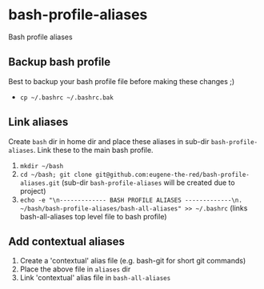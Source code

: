 # bash-profile-aliases
Bash profile aliases

## Backup bash profile
Best to backup your bash profile file before making these changes ;)
* `cp ~/.bashrc ~/.bashrc.bak`

## Link aliases
Create `bash` dir in home dir and place these aliases in sub-dir `bash-profile-aliases`. Link these to the main bash profile.

1. `mkdir ~/bash`
2. `cd ~/bash; git clone git@github.com:eugene-the-red/bash-profile-aliases.git` (sub-dir `bash-profile-aliases` will be created due to project)
3. `echo -e "\n------------- BASH PROFILE ALIASES -------------\n. ~/bash/bash-profile-aliases/bash-all-aliases" >> ~/.bashrc` (links bash-all-aliases top level file to bash profile)

## Add contextual aliases
1. Create a 'contextual' alias file (e.g. bash-git for short git commands)
2. Place the above file in `aliases` dir
3. Link 'contextual' alias file in `bash-all-aliases`
